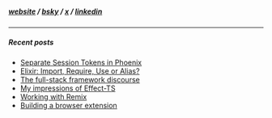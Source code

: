 
<h5>
<a href="https://dnlytras.com">website</a> /
<a href="https://bsky.app/profile/dnlytras.com">bsky</a> /
<a href="https://twitter.com/dnlytras">x</a> /
<a href="https://www.linkedin.com/in/dnlytras/">linkedin<a/>
</h5>

---

<h5>Recent posts</h5>

- [Separate Session Tokens in Phoenix](https://dnlytras.com/blog/separate-session-tokens-phoenix)
- [Elixir: Import, Require, Use or Alias?](https://dnlytras.com/blog/elixir-import-require-use-alias)
- [The full-stack framework discourse](https://dnlytras.com/blog/fullstack-discourse)
- [My impressions of Effect-TS](https://dnlytras.com/blog/effect-ts)
- [Working with Remix](https://dnlytras.com/blog/working-with-remix)
- [Building a browser extension](https://dnlytras.com/blog/building-browser-extension)   
